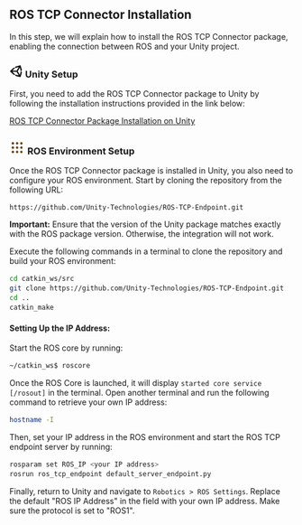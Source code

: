 ## ROS TCP Connector Installation

In this step, we will explain how to install the ROS TCP Connector package, enabling the connection between ROS and your Unity project.

### <img src="images/unity-tab-square-white.png" alt="ros2" width="24" height="24"/> Unity Setup

First, you need to add the ROS TCP Connector package to Unity by following the installation instructions provided in the link below:

[ROS TCP Connector Package Installation on Unity](https://github.com/Unity-Technologies/Unity-Robotics-Hub/blob/main/tutorials/ros_unity_integration/setup.md#-unity-setup)

### <img src="images/ros1_icon.png" alt="ros1" width="28" height="28"/> ROS Environment Setup

Once the ROS TCP Connector package is installed in Unity, you also need to configure your ROS environment. Start by cloning the repository from the following URL:

```
https://github.com/Unity-Technologies/ROS-TCP-Endpoint.git
```

**Important:** Ensure that the version of the Unity package matches exactly with the ROS package version. Otherwise, the integration will not work.

Execute the following commands in a terminal to clone the repository and build your ROS environment:

```bash
cd catkin_ws/src
git clone https://github.com/Unity-Technologies/ROS-TCP-Endpoint.git
cd ..
catkin_make
```

#### Setting Up the IP Address:

Start the ROS core by running:

```bash
~/catkin_ws$ roscore
```

Once the ROS Core is launched, it will display `started core service [/rosout]` in the terminal. Open another terminal and run the following command to retrieve your own IP address:

```bash
hostname -I
```

Then, set your IP address in the ROS environment and start the ROS TCP endpoint server by running:

```bash
rosparam set ROS_IP <your IP address>
rosrun ros_tcp_endpoint default_server_endpoint.py
```

Finally, return to Unity and navigate to `Robotics > ROS Settings`. Replace the default "ROS IP Address" in the field with your own IP address. Make sure the protocol is set to "ROS1".

